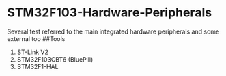 # STM32F103-Hardware-Peripherals
 Several test referred to the main integrated hardware peripherals and some external too
##Tools
1. ST-Link V2
2. STM32F103CBT6 (BluePill)
3. STM32F1-HAL
